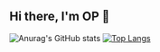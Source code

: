 ## Hi there, I'm OP 👋

![Anurag's GitHub stats](https://github-readme-stats.vercel.app/api?username=opsaran&show_icons=true&theme=radical)
[![Top Langs](https://github-readme-stats.vercel.app/api/top-langs/?username=opsaran&layout=compact)](https://github.com/anuraghazra/github-readme-stats)

